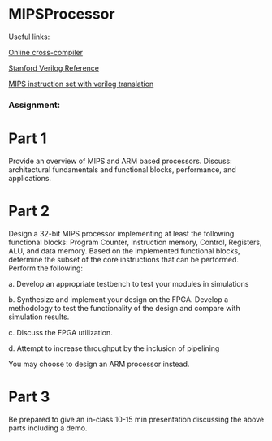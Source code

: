# MIPSProcessor

Useful links:

[Online cross-compiler](https://godbolt.org/)

[Stanford Verilog Reference](https://web.stanford.edu/class/ee183/handouts_win2003/VerilogQuickRef.pdf)

[MIPS instruction set with verilog translation](https://inst.eecs.berkeley.edu/~cs61c/resources/MIPS_Green_Sheet.pdf)

### Assignment:

# Part 1

Provide an overview of MIPS and ARM based processors. Discuss: architectural fundamentals and
functional blocks, performance, and applications.

# Part 2

Design a 32-bit MIPS processor implementing at least the following functional blocks: Program Counter,
Instruction memory, Control, Registers, ALU, and data memory. Based on the implemented functional
blocks, determine the subset of the core instructions that can be performed. Perform the following:

a. Develop an appropriate testbench to test your modules in simulations

b. Synthesize and implement your design on the FPGA. Develop a methodology to test the
functionality of the design and compare with simulation results.

c. Discuss the FPGA utilization.

d. Attempt to increase throughput by the inclusion of pipelining

You may choose to design an ARM processor instead.

# Part 3

Be prepared to give an in-class 10-15 min presentation discussing the above parts including a demo.
